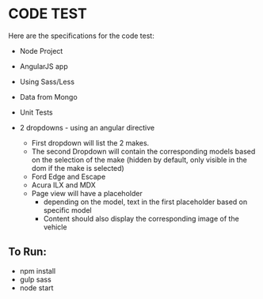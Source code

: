 # CODE TEST

Here are the specifications for the code test:

* Node Project
* AngularJS app
* Using Sass/Less
* Data from Mongo
* Unit Tests

* 2 dropdowns - using an angular directive
    * First dropdown will list the 2 makes.  
    * The second Dropdown will contain the corresponding models based on the selection of the make (hidden by default, only visible in the dom if the make is selected)
    * Ford  Edge and Escape
    * Acura  ILX and MDX
    * Page view will have a placeholder
        * depending on the model, text in the first placeholder based on specific model
        * Content should also display the corresponding image of the vehicle

## To Run:
* npm install
* gulp sass
* node start
